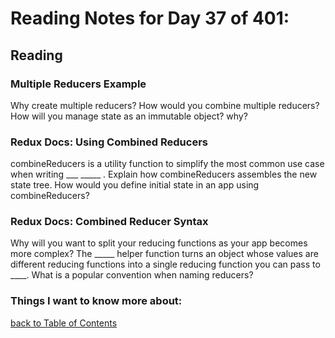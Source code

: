 # Reading Notes for Day 37 of 401:

## Reading

### Multiple Reducers Example

Why create multiple reducers?
How would you combine multiple reducers?
How will you manage state as an immutable object? why?

### Redux Docs: Using Combined Reducers

combineReducers is a utility function to simplify the most common use case when writing ___ _____ .
Explain how combineReducers assembles the new state tree.
How would you define initial state in an app using combineReducers?

### Redux Docs: Combined Reducer Syntax

Why will you want to split your reducing functions as your app becomes more complex?
The _____ helper function turns an object whose values are different reducing functions into a single reducing function you can pass to ____.
What is a popular convention when naming reducers?

### Things I want to know more about:

[back to Table of Contents](./README.md)